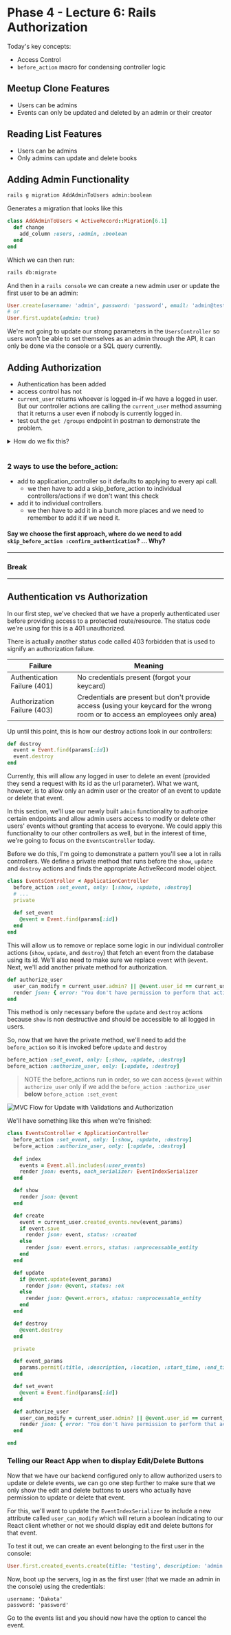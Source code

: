 # Phase 4 - Lecture 6: Rails Authorization

Today's key concepts:
- Access Control
- `before_action` macro for condensing controller logic

## Meetup Clone Features

- Users can be admins
- Events can only be updated and deleted by an admin or their creator

## Reading List Features

- Users can be admins
- Only admins can update and delete books

## Adding Admin Functionality

```bash
rails g migration AddAdminToUsers admin:boolean
```

Generates a migration that looks like this

```rb
class AddAdminToUsers < ActiveRecord::Migration[6.1]
  def change
    add_column :users, :admin, :boolean
  end
end
```

Which we can then run:

```bash
rails db:migrate
```
And then in a `rails console` we can create a new admin user or update the first user to be an admin:

```rb
User.create(username: 'admin', password: 'password', email: 'admin@test.com', admin: true)
# or
User.first.update(admin: true)
```

We're not going to update our strong parameters in the `UsersController` so users won't be able to set themselves as an admin through the API, it can only be done via the console or a SQL query currently.

## Adding Authorization

- Authentication has been added
- access control has not
- `current_user` returns whoever is logged in–if we have a logged in user. But our controller actions are calling the `current_user` method assuming that it returns a user even if nobody is currently logged in.
- test out the `get /groups` endpoint in postman to demonstrate the problem.

<details>
  <summary>
    How do we fix this?
  </summary>
  <hr/>

  ```rb
  def confirm_authentication
    render json: { error: "You must be logged in to do that." }, status: :unauthorized unless current_user
  end
  ```

  <hr/>

</details>
<br/>

### 2 ways to use the before_action:
- add to application_controller so it defaults to applying to every api call.
    - we then have to add a skip_before_action to individual controllers/actions if we don't want this check
- add it to individual controllers.
    - we then have to add it in a bunch more places and we need to remember to add it if we need it.

#### Say we choose the first approach, where do we need to add `skip_before_action :confirm_authentication`? ... Why?

<hr/>

### Break
<hr/>

## Authentication vs Authorization

In our first step, we've checked that we have a properly authenticated user before providing access to a protected route/resource. The status code we're using for this is a 401 unauthorized. 

There is actually another status code called 403 forbidden that is used to signify an authorization failure. 

| Failure | Meaning |
|---|---|
| Authentication Failure (401)| No credentials present (forgot your keycard) |
| Authorization Failure (403)| Credentials are present but don't provide access (using your keycard for the wrong room or to access an employees only area) |

Up until this point, this is how our destroy actions look in our controllers:

```rb
def destroy
  event = Event.find(params[:id])
  event.destroy
end
```

Currently, this will allow any logged in user to delete an event (provided they send a request with its id as the url parameter). What we want, however, is to allow only an admin user or the creator of an event to update or delete that event.

In this section, we'll use our newly built `admin` functionality to authorize certain endpoints and allow admin users access to modify or delete other users' events without granting that access to everyone. We could apply this functionality to our other controllers as well, but in the interest of time, we're going to focus on the `EventsController` today.

Before we do this, I'm going to demonstrate a pattern you'll see a lot in rails controllers. We define a private method that runs before the `show`, `update` and `destroy` actions and finds the appropriate ActiveRecord model object.

```rb
class EventsController < ApplicationController
  before_action :set_event, only: [:show, :update, :destroy]
  # ...
  private 
  
  def set_event
    @event = Event.find(params[:id])
  end
end
```

This will allow us to remove or replace some logic in our individual controller actions (`show`, `update`, and `destroy`) that fetch an event from the database using its id. We'll also need to make sure we replace `event` with `@event`. Next, we'll add another private method for authorization.

```rb
def authorize_user
  user_can_modify = current_user.admin? || @event.user_id == current_user.id
  render json: { error: "You don't have permission to perform that action" }, status: :forbidden unless user_can_modify
end
```

This method is only necessary before the `update` and `destroy` actions because `show` is non destructive and should be accessible to all logged in users. 

So, now that we have the private method, we'll need to add the `before_action` so it is invoked before `update` and `destroy`

```rb
before_action :set_event, only: [:show, :update, :destroy]
before_action :authorize_user, only: [:update, :destroy]
```

>NOTE the before_actions run in order, so we can access `@event` within `authorize_user` only if we add the `before_action :authorize_user` **below** `before_action :set_event`

![MVC Flow for Update with Validations and Authorization](./diagrams/mvc-flow-with-validations-update-and-authorization.png)

We'll have something like this when we're finished:

```rb
class EventsController < ApplicationController
  before_action :set_event, only: [:show, :update, :destroy]
  before_action :authorize_user, only: [:update, :destroy]
  
  def index
    events = Event.all.includes(:user_events)
    render json: events, each_serializer: EventIndexSerializer
  end

  def show
    render json: @event
  end

  def create
    event = current_user.created_events.new(event_params)
    if event.save
      render json: event, status: :created
    else
      render json: event.errors, status: :unprocessable_entity
    end
  end

  def update
    if @event.update(event_params)
      render json: @event, status: :ok
    else
      render json: @event.errors, status: :unprocessable_entity
    end
  end

  def destroy
    @event.destroy
  end

  private

  def event_params
    params.permit(:title, :description, :location, :start_time, :end_time, :group_name, :cover_image_url)
  end

  def set_event
    @event = Event.find(params[:id])
  end

  def authorize_user
    user_can_modify = current_user.admin? || @event.user_id == current_user.id
    render json: { error: "You don't have permission to perform that action" }, status: :forbidden unless user_can_modify
  end

end
```

### Telling our React App when to display Edit/Delete Buttons

Now that we have our backend configured only to allow authorized users to update or delete events, we can go one step further to make sure that we only show the edit and delete buttons to users who actually have permission to update or delete that event.

For this, we'll want to update the `EventIndexSerializer` to include a new attribute called `user_can_modify` which will return a boolean indicating to our React client whether or not we should display edit and delete buttons for that event.

To test it out, we can create an event belonging to the first user in the console:

```rb
User.first.created_events.create(title: 'testing', description: 'admin should be able to delete this', start_time: '2021-09-29 12:00:00', end_time: '2021-09-29 13:00:00', location: 'zoom', group: Group.last)
```
Now, boot up the servers, log in as the first user (that we made an admin in the console) using the credentials: 
```
username: 'Dakota'
password: 'password'
```
Go to the events list and you should now have the option to cancel the event.


